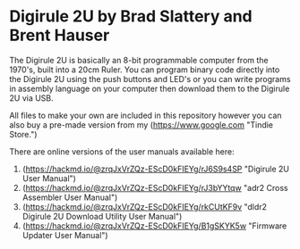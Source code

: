 # Digirule 2U by Brad Slattery and Brent Hauser

The Digirule 2U is basically an 8-bit programmable computer from the 1970's, built into a 20cm Ruler. You can program binary code directly into the Digirule 2U using the push buttons and LED's or you can write programs in assembly language on your computer then download them to the Digirule 2U via USB.

All files to make your own are included in this repository however you can also buy a pre-made version from my (https://www.google.com "Tindie Store.")

There are online versions of the user manuals available here:

1. (https://hackmd.io/@zrqJxVrZQz-EScD0kFIEYg/rJ6S9s4SP "Digirule 2U User Manual")
2. (https://hackmd.io/@zrqJxVrZQz-EScD0kFIEYg/rJ3bYYtqw "adr2 Cross Assembler User Manual")
3. (https://hackmd.io/@zrqJxVrZQz-EScD0kFIEYg/rkCUtKF9v "dldr2 Digirule 2U Download Utility User Manual")
4. (https://hackmd.io/@zrqJxVrZQz-EScD0kFIEYg/B1gSKYK5w "Firmware Updater User Manual")

